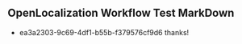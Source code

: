 ## OpenLocalization Workflow Test MarkDown

* ea3a2303-9c69-4df1-b55b-f379576cf9d6 
thanks!



<!--HONumber=Jan16_HO4-->

